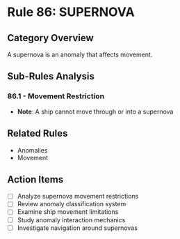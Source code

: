 # Rule 86: SUPERNOVA

## Category Overview
A supernova is an anomaly that affects movement.

## Sub-Rules Analysis

### 86.1 - Movement Restriction
- **Note**: A ship cannot move through or into a supernova

## Related Rules
- Anomalies
- Movement

## Action Items
- [ ] Analyze supernova movement restrictions
- [ ] Review anomaly classification system
- [ ] Examine ship movement limitations
- [ ] Study anomaly interaction mechanics
- [ ] Investigate navigation around supernovas